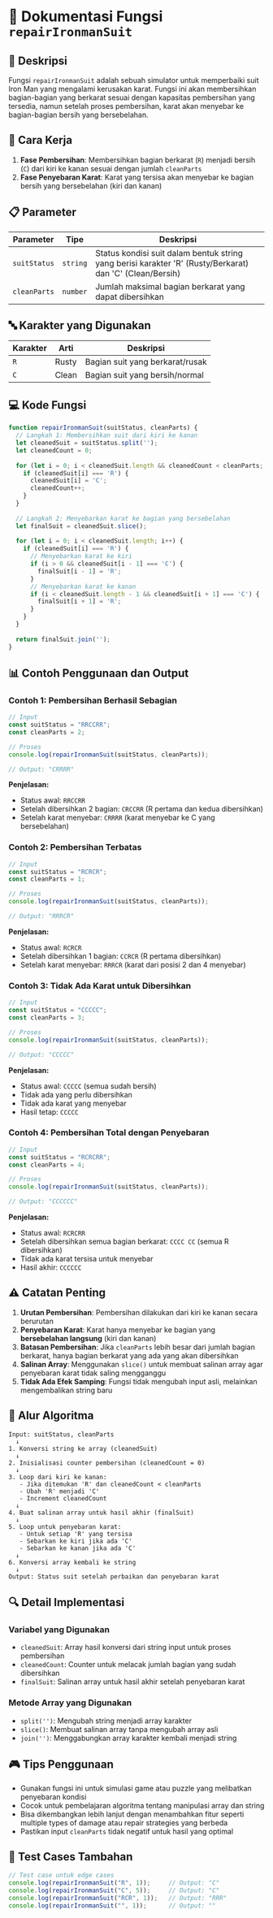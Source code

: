# 🔧 Dokumentasi Fungsi `repairIronmanSuit`

## 📝 Deskripsi

Fungsi `repairIronmanSuit` adalah sebuah simulator untuk memperbaiki suit Iron Man yang mengalami kerusakan karat. Fungsi ini akan membersihkan bagian-bagian yang berkarat sesuai dengan kapasitas pembersihan yang tersedia, namun setelah proses pembersihan, karat akan menyebar ke bagian-bagian bersih yang bersebelahan.

## 🎯 Cara Kerja

1. **Fase Pembersihan**: Membersihkan bagian berkarat (`R`) menjadi bersih (`C`) dari kiri ke kanan sesuai dengan jumlah `cleanParts`
2. **Fase Penyebaran Karat**: Karat yang tersisa akan menyebar ke bagian bersih yang bersebelahan (kiri dan kanan)

## 📋 Parameter

| Parameter | Tipe | Deskripsi |
|-----------|------|-----------|
| `suitStatus` | `string` | Status kondisi suit dalam bentuk string yang berisi karakter 'R' (Rusty/Berkarat) dan 'C' (Clean/Bersih) |
| `cleanParts` | `number` | Jumlah maksimal bagian berkarat yang dapat dibersihkan |

## 🔤 Karakter yang Digunakan

| Karakter | Arti | Deskripsi |
|----------|------|-----------|
| `R` | Rusty | Bagian suit yang berkarat/rusak |
| `C` | Clean | Bagian suit yang bersih/normal |

## 💻 Kode Fungsi

```javascript
function repairIronmanSuit(suitStatus, cleanParts) {
  // Langkah 1: Membersihkan suit dari kiri ke kanan
  let cleanedSuit = suitStatus.split('');
  let cleanedCount = 0;
  
  for (let i = 0; i < cleanedSuit.length && cleanedCount < cleanParts; i++) {
    if (cleanedSuit[i] === 'R') {
      cleanedSuit[i] = 'C';
      cleanedCount++;
    }
  }
  
  // Langkah 2: Menyebarkan karat ke bagian yang bersebelahan
  let finalSuit = cleanedSuit.slice();
  
  for (let i = 0; i < cleanedSuit.length; i++) {
    if (cleanedSuit[i] === 'R') {
      // Menyebarkan karat ke kiri
      if (i > 0 && cleanedSuit[i - 1] === 'C') {
        finalSuit[i - 1] = 'R';
      }
      // Menyebarkan karat ke kanan
      if (i < cleanedSuit.length - 1 && cleanedSuit[i + 1] === 'C') {
        finalSuit[i + 1] = 'R';
      }
    }
  }
  
  return finalSuit.join('');
}
```

## 📊 Contoh Penggunaan dan Output

### Contoh 1: Pembersihan Berhasil Sebagian
```javascript
// Input
const suitStatus = "RRCCRR";
const cleanParts = 2;

// Proses
console.log(repairIronmanSuit(suitStatus, cleanParts));

// Output: "CRRRR"
```

**Penjelasan:**
- Status awal: `RRCCRR`
- Setelah dibersihkan 2 bagian: `CRCCRR` (R pertama dan kedua dibersihkan)
- Setelah karat menyebar: `CRRRR` (karat menyebar ke C yang bersebelahan)

### Contoh 2: Pembersihan Terbatas
```javascript
// Input
const suitStatus = "RCRCR";
const cleanParts = 1;

// Proses
console.log(repairIronmanSuit(suitStatus, cleanParts));

// Output: "RRRCR"
```

**Penjelasan:**
- Status awal: `RCRCR`
- Setelah dibersihkan 1 bagian: `CCRCR` (R pertama dibersihkan)
- Setelah karat menyebar: `RRRCR` (karat dari posisi 2 dan 4 menyebar)

### Contoh 3: Tidak Ada Karat untuk Dibersihkan
```javascript
// Input
const suitStatus = "CCCCC";
const cleanParts = 3;

// Proses
console.log(repairIronmanSuit(suitStatus, cleanParts));

// Output: "CCCCC"
```

**Penjelasan:**
- Status awal: `CCCCC` (semua sudah bersih)
- Tidak ada yang perlu dibersihkan
- Tidak ada karat yang menyebar
- Hasil tetap: `CCCCC`

### Contoh 4: Pembersihan Total dengan Penyebaran
```javascript
// Input
const suitStatus = "RCRCRR";
const cleanParts = 4;

// Proses
console.log(repairIronmanSuit(suitStatus, cleanParts));

// Output: "CCCCCC"
```

**Penjelasan:**
- Status awal: `RCRCRR`
- Setelah dibersihkan semua bagian berkarat: `CCCC CC` (semua R dibersihkan)
- Tidak ada karat tersisa untuk menyebar
- Hasil akhir: `CCCCCC`

## ⚠️ Catatan Penting

1. **Urutan Pembersihan**: Pembersihan dilakukan dari kiri ke kanan secara berurutan
2. **Penyebaran Karat**: Karat hanya menyebar ke bagian yang **bersebelahan langsung** (kiri dan kanan)
3. **Batasan Pembersihan**: Jika `cleanParts` lebih besar dari jumlah bagian berkarat, hanya bagian berkarat yang ada yang akan dibersihkan
4. **Salinan Array**: Menggunakan `slice()` untuk membuat salinan array agar penyebaran karat tidak saling mengganggu
5. **Tidak Ada Efek Samping**: Fungsi tidak mengubah input asli, melainkan mengembalikan string baru

## 🔄 Alur Algoritma

```
Input: suitStatus, cleanParts
  ↓
1. Konversi string ke array (cleanedSuit)
  ↓
2. Inisialisasi counter pembersihan (cleanedCount = 0)
  ↓
3. Loop dari kiri ke kanan:
   - Jika ditemukan 'R' dan cleanedCount < cleanParts
   - Ubah 'R' menjadi 'C'
   - Increment cleanedCount
  ↓
4. Buat salinan array untuk hasil akhir (finalSuit)
  ↓
5. Loop untuk penyebaran karat:
   - Untuk setiap 'R' yang tersisa
   - Sebarkan ke kiri jika ada 'C'
   - Sebarkan ke kanan jika ada 'C'
  ↓
6. Konversi array kembali ke string
  ↓
Output: Status suit setelah perbaikan dan penyebaran karat
```

## 🔍 Detail Implementasi

### Variabel yang Digunakan
- `cleanedSuit`: Array hasil konversi dari string input untuk proses pembersihan
- `cleanedCount`: Counter untuk melacak jumlah bagian yang sudah dibersihkan
- `finalSuit`: Salinan array untuk hasil akhir setelah penyebaran karat

### Metode Array yang Digunakan
- `split('')`: Mengubah string menjadi array karakter
- `slice()`: Membuat salinan array tanpa mengubah array asli
- `join('')`: Menggabungkan array karakter kembali menjadi string

## 🎮 Tips Penggunaan

- Gunakan fungsi ini untuk simulasi game atau puzzle yang melibatkan penyebaran kondisi
- Cocok untuk pembelajaran algoritma tentang manipulasi array dan string
- Bisa dikembangkan lebih lanjut dengan menambahkan fitur seperti multiple types of damage atau repair strategies yang berbeda
- Pastikan input `cleanParts` tidak negatif untuk hasil yang optimal

## 🧪 Test Cases Tambahan

```javascript
// Test case untuk edge cases
console.log(repairIronmanSuit("R", 1));     // Output: "C"
console.log(repairIronmanSuit("C", 5));     // Output: "C"  
console.log(repairIronmanSuit("RCR", 1));   // Output: "RRR"
console.log(repairIronmanSuit("", 1));      // Output: ""
```

